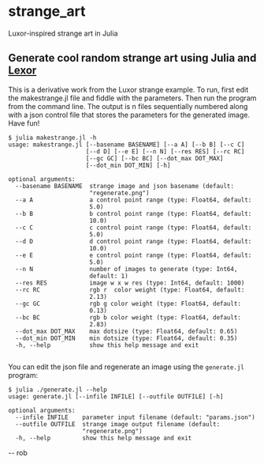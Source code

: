 # strange_art
Luxor-inspired strange art in Julia

## Generate cool random strange art using Julia and [Lexor](https://github.com/JuliaGraphics/Luxor.jl)

This is a derivative work from the Luxor strange example. To run, first edit the makestrange.jl file and fiddle with the parameters. Then
run the program from the command line. The output is n files sequentially numbered along with a json control file that stores the parameters for the
generated image. Have fun!

```
$ julia makestrange.jl -h
usage: makestrange.jl [--basename BASENAME] [--a A] [--b B] [--c C]
                      [--d D] [--e E] [--n N] [--res RES] [--rc RC]
                      [--gc GC] [--bc BC] [--dot_max DOT_MAX]
                      [--dot_min DOT_MIN] [-h]

optional arguments:
  --basename BASENAME  strange image and json basename (default:
                       "regenerate.png")
  --a A                a control point range (type: Float64, default:
                       5.0)
  --b B                b control point range (type: Float64, default:
                       10.0)
  --c C                c control point range (type: Float64, default:
                       5.0)
  --d D                d control point range (type: Float64, default:
                       10.0)
  --e E                e control point range (type: Float64, default:
                       5.0)
  --n N                number of images to generate (type: Int64,
                       default: 1)
  --res RES            image w x w res (type: Int64, default: 1000)
  --rc RC              rgb r  color weight (type: Float64, default:
                       2.13)
  --gc GC              rgb g color weight (type: Float64, default:
                       0.13)
  --bc BC              rgb b color weight (type: Float64, default:
                       2.83)
  --dot_max DOT_MAX    max dotsize (type: Float64, default: 0.65)
  --dot_min DOT_MIN    min dotsize (type: Float64, default: 0.35)
  -h, --help           show this help message and exit


````

You can edit the json file and regenerate an image using the `generate.jl` program:

```
$ julia ./generate.jl --help
usage: generate.jl [--infile INFILE] [--outfile OUTFILE] [-h]

optional arguments:
  --infile INFILE    parameter input filename (default: "params.json")
  --outfile OUTFILE  strange image output filename (default:
                     "regenerate.png")
  -h, --help         show this help message and exit

```


 -- rob



